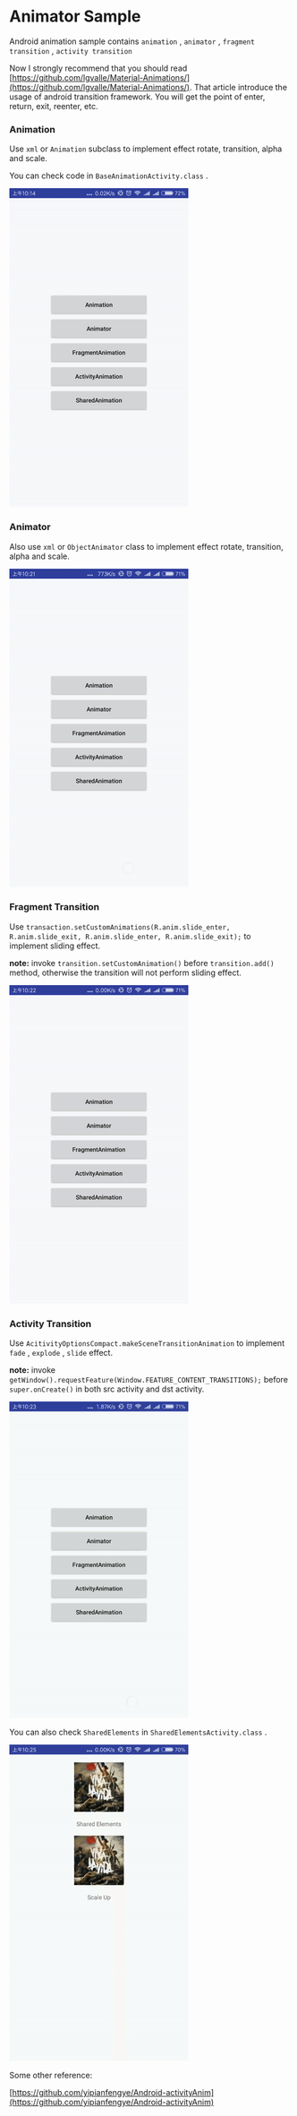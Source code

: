 # Animator Sample



Android animation sample contains `animation` , `animator` , `fragment transition` , `activity transition` 

Now I strongly recommend that you should read [https://github.com/lgvalle/Material-Animations/](https://github.com/lgvalle/Material-Animations/). That article introduce the usage of android transition framework. You will get the point of enter, return, exit, reenter, etc.

### Animation

Use `xml` or `Animation` subclass to implement effect rotate, transition, alpha and scale.

You can check code in `BaseAnimationActivity.class` .

![animation](art/animation.gif)

### Animator

Also use `xml` or `ObjectAnimator` class to implement effect rotate, transition, alpha and scale.

![animator](art/animator.gif)

### Fragment Transition

Use `transaction.setCustomAnimations(R.anim.slide_enter, R.anim.slide_exit, R.anim.slide_enter, R.anim.slide_exit);` to implement sliding effect.

**note:** invoke `transition.setCustomAnimation()` before `transition.add()` method, otherwise the transition will not perform sliding effect.

![fragment transition](art/fragment-transition.gif)

### Activity Transition

 Use `AcitivityOptionsCompact.makeSceneTransitionAnimation` to implement `fade` , `explode` , `slide` effect.

**note:** invoke `getWindow().requestFeature(Window.FEATURE_CONTENT_TRANSITIONS);` before `super.onCreate()` in both src activity and dst activity.

![activity transition](art/activity-transition.gif)

You can also check `SharedElements` in `SharedElementsActivity.class` .

![shared elements](art/shared-elements.gif)

Some other reference:

[https://github.com/yipianfengye/Android-activityAnim](https://github.com/yipianfengye/Android-activityAnim)

